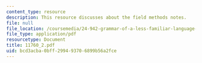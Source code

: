 ```yaml
---
content_type: resource
description: This resource discusses about the field methods notes.
file: null
file_location: /coursemedia/24-942-grammar-of-a-less-familiar-language-spring-2003/bcd3acba0bff299493706899b56a2fce_11760_2.pdf
file_type: application/pdf
resourcetype: Document
title: 11760_2.pdf
uid: bcd3acba-0bff-2994-9370-6899b56a2fce
---
```

